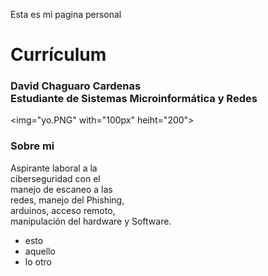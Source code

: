Esta es mi pagina personal 
# Currículum 
### David Chaguaro Cardenas <br> Estudiante de Sistemas Microinformática y Redes
<img="yo.PNG" with="100px" heiht="200"> <br>
### Sobre mi <br>
Aspirante laboral a la <br> ciberseguridad con el <br> manejo de escaneo a las <br>
redes, manejo del Phishing, <br> arduinos, acceso remoto, <br> manipulación 
del hardware y Software.


-  esto
-  aquello
-  lo otro

